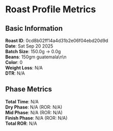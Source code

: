 # Roast Profile Metrics

## Basic Information
**Roast ID**: 0cd8b02ff14a4d31b2e06f04ebd20d9d  
**Date**: Sat Sep 20 2025  
**Batch Size**: 150.0g → 0.0g  
**Beans**: 150gm guatemala\n\n  
**Color**: 0  
**Weight Loss**: N/A  
**DTR**: N/A  

## Phase Metrics
**Total Time**: N/A  
**Dry Phase**: N/A (ROR: N/A)  
**Mid Phase**: N/A (ROR: N/A)  
**Finish Phase**: N/A (ROR: N/A)  
**Total ROR**: N/A  
